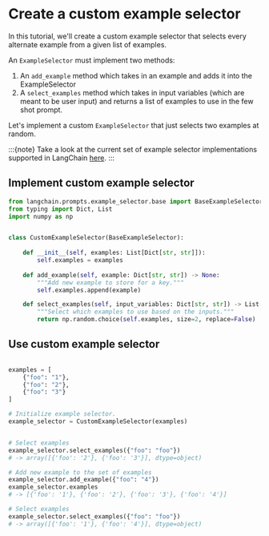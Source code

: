 # Create a custom example selector

In this tutorial, we'll create a custom example selector that selects every alternate example from a given list of examples.

An `ExampleSelector` must implement two methods:

1. An `add_example` method which takes in an example and adds it into the ExampleSelector
2. A `select_examples` method which takes in input variables (which are meant to be user input) and returns a list of examples to use in the few shot prompt.

Let's implement a custom `ExampleSelector` that just selects two examples at random.

:::{note}
Take a look at the current set of example selector implementations supported in LangChain [here](../getting_started.md).
:::

<!-- TODO(shreya): Add the correct link. -->

## Implement custom example selector

```python
from langchain.prompts.example_selector.base import BaseExampleSelector
from typing import Dict, List
import numpy as np


class CustomExampleSelector(BaseExampleSelector):
    
    def __init__(self, examples: List[Dict[str, str]]):
        self.examples = examples
    
    def add_example(self, example: Dict[str, str]) -> None:
        """Add new example to store for a key."""
        self.examples.append(example)

    def select_examples(self, input_variables: Dict[str, str]) -> List[dict]:
        """Select which examples to use based on the inputs."""
        return np.random.choice(self.examples, size=2, replace=False)

```


## Use custom example selector

```python

examples = [
    {"foo": "1"},
    {"foo": "2"},
    {"foo": "3"}
]

# Initialize example selector.
example_selector = CustomExampleSelector(examples)


# Select examples
example_selector.select_examples({"foo": "foo"})
# -> array([{'foo': '2'}, {'foo': '3'}], dtype=object)

# Add new example to the set of examples
example_selector.add_example({"foo": "4"})
example_selector.examples
# -> [{'foo': '1'}, {'foo': '2'}, {'foo': '3'}, {'foo': '4'}]

# Select examples
example_selector.select_examples({"foo": "foo"})
# -> array([{'foo': '1'}, {'foo': '4'}], dtype=object)
```

